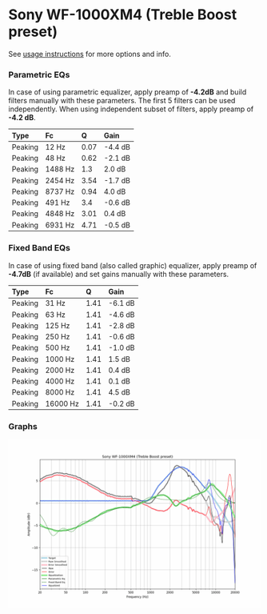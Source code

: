 # Sony WF-1000XM4 (Treble Boost preset)
See [usage instructions](https://github.com/jaakkopasanen/AutoEq#usage) for more options and info.

### Parametric EQs
In case of using parametric equalizer, apply preamp of **-4.2dB** and build filters manually
with these parameters. The first 5 filters can be used independently.
When using independent subset of filters, apply preamp of **-4.2 dB**.

| Type    | Fc      |    Q | Gain    |
|:--------|:--------|:-----|:--------|
| Peaking | 12 Hz   | 0.07 | -4.4 dB |
| Peaking | 48 Hz   | 0.62 | -2.1 dB |
| Peaking | 1488 Hz | 1.3  | 2.0 dB  |
| Peaking | 2454 Hz | 3.54 | -1.7 dB |
| Peaking | 8737 Hz | 0.94 | 4.0 dB  |
| Peaking | 491 Hz  | 3.4  | -0.6 dB |
| Peaking | 4848 Hz | 3.01 | 0.4 dB  |
| Peaking | 6931 Hz | 4.71 | -0.5 dB |

### Fixed Band EQs
In case of using fixed band (also called graphic) equalizer, apply preamp of **-4.7dB**
(if available) and set gains manually with these parameters.

| Type    | Fc       |    Q | Gain    |
|:--------|:---------|:-----|:--------|
| Peaking | 31 Hz    | 1.41 | -6.1 dB |
| Peaking | 63 Hz    | 1.41 | -4.6 dB |
| Peaking | 125 Hz   | 1.41 | -2.8 dB |
| Peaking | 250 Hz   | 1.41 | -0.6 dB |
| Peaking | 500 Hz   | 1.41 | -1.0 dB |
| Peaking | 1000 Hz  | 1.41 | 1.5 dB  |
| Peaking | 2000 Hz  | 1.41 | 0.4 dB  |
| Peaking | 4000 Hz  | 1.41 | 0.1 dB  |
| Peaking | 8000 Hz  | 1.41 | 4.5 dB  |
| Peaking | 16000 Hz | 1.41 | -0.2 dB |

### Graphs
![](./Sony%20WF-1000XM4%20(Treble%20Boost%20preset).png)